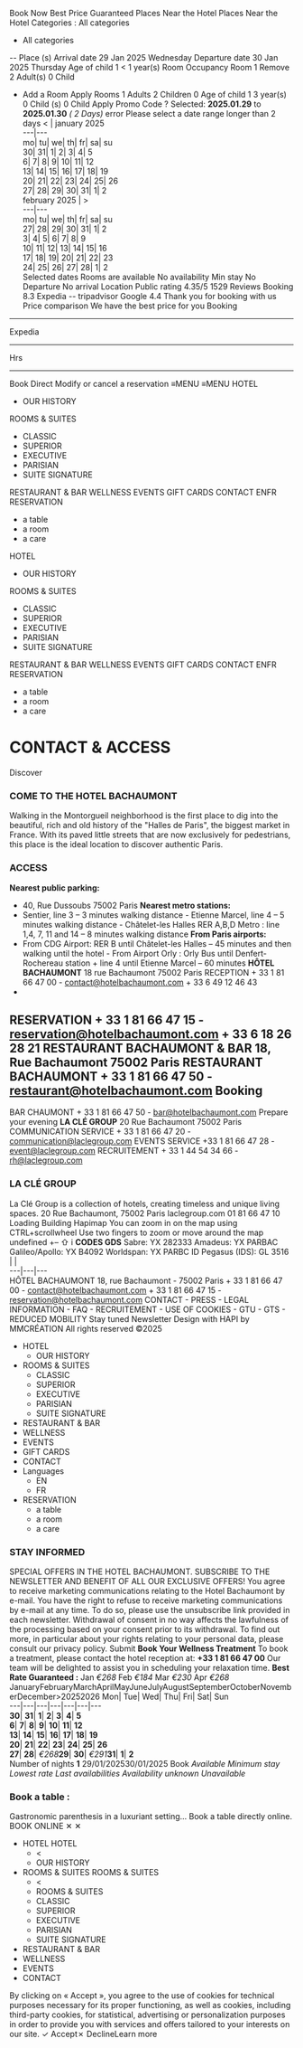 Book Now Best Price Guaranteed
Places Near the Hotel
Places Near the Hotel
Categories :
All categories
  * All categories 


-- Place (s) 
Arrival date 
29
Jan 2025 Wednesday
Departure date 
30
Jan 2025 Thursday
Age of child 1
< 1 year(s)
Room Occupancy
Room 1
Remove 
2 Adult(s)
0 Child
+ Add a Room Apply
Rooms
1
Adults
2
Children
0
Age of child 1
3 year(s)
0 Child (s) 
0 Child
Apply
Promo Code ?
Selected:  **2025.01.29** to  **2025.01.30** _( 2 Days)_
error
Please select a date range longer than 2 days
< | january 2025  
---|---  
mo| tu| we| th| fr| sa| su  
30| 31| 1| 2| 3| 4| 5  
6| 7| 8| 9| 10| 11| 12  
13| 14| 15| 16| 17| 18| 19  
20| 21| 22| 23| 24| 25| 26  
27| 28| 29| 30| 31| 1| 2  
february 2025 |  >  
---|---  
mo| tu| we| th| fr| sa| su  
27| 28| 29| 30| 31| 1| 2  
3| 4| 5| 6| 7| 8| 9  
10| 11| 12| 13| 14| 15| 16  
17| 18| 19| 20| 21| 22| 23  
24| 25| 26| 27| 28| 1| 2  
Selected dates 
Rooms are available 
No availability 
Min stay 
No Departure 
No arrival 
Location
Public rating
4.35/5
1529 Reviews
Booking
8.3
Expedia
--
tripadvisor
Google
4.4
Thank you for booking with us
Price comparison
We have the best price for you
Booking
-- --
Expedia
-- --
Hrs
-- --
Book Direct
Modify or cancel a reservation
≡MENU
≡MENU
HOTEL 
  * OUR HISTORY 


ROOMS & SUITES 
  * CLASSIC 
  * SUPERIOR 
  * EXECUTIVE 
  * PARISIAN 
  * SUITE SIGNATURE 


RESTAURANT & BAR 
WELLNESS 
EVENTS 
GIFT CARDS 
CONTACT 
ENFR
RESERVATION 
  * a table 
  * a room 
  * a care 


HOTEL 
  * OUR HISTORY 


ROOMS & SUITES 
  * CLASSIC 
  * SUPERIOR 
  * EXECUTIVE 
  * PARISIAN 
  * SUITE SIGNATURE 


RESTAURANT & BAR 
WELLNESS 
EVENTS 
GIFT CARDS 
CONTACT 
ENFR
RESERVATION 
  * a table 
  * a room 
  * a care 


# CONTACT & ACCESS
Discover
### COME TO THE HOTEL BACHAUMONT
Walking in the Montorgueil neighborhood is the first place to dig into the beautiful, rich and old history of the "Halles de Paris", the biggest market in France. With its paved little streets that are now exclusively for pedestrians, this place is the ideal location to discover authentic Paris.
### ACCESS
**Nearest public parking:**
- 40, Rue Dussoubs 75002 Paris
**Nearest metro stations:**
- Sentier, line 3 – 3 minutes walking distance - Etienne Marcel, line 4 – 5 minutes walking distance - Châtelet-les Halles RER A,B,D Metro : line 1,4, 7, 11 and 14 – 8 minutes walking distance
**From Paris airports:**
- From CDG Airport: RER B until Châtelet-les Halles – 45 minutes and then walking until the hotel - From Airport Orly : Orly Bus until Denfert-Rochereau station + line 4 until Etienne Marcel – 60 minutes
**HÔTEL BACHAUMONT**
18 rue Bachaumont 75002 Paris
RECEPTION + 33 1 81 66 47 00 - contact@hotelbachaumont.com + 33 6 49 12 46 43
-
RESERVATION + 33 1 81 66 47 15 - reservation@hotelbachaumont.com + 33 6 18 26 28 21
**RESTAURANT BACHAUMONT & BAR**
18, Rue Bachaumont 75002 Paris 
RESTAURANT BACHAUMONT + 33 1 81 66 47 50 - restaurant@hotelbachaumont.com Booking
-
BAR CHAUMONT + 33 1 81 66 47 50 - bar@hotelbachaumont.com Prepare your evening
**LA CLÉ GROUP**
20 Rue Bachaumont 75002 Paris 
COMMUNICATION SERVICE + 33 1 81 66 47 20 - communication@laclegroup.com EVENTS SERVICE +33 1 81 66 47 28 - event@laclegroup.com RECRUITEMENT + 33 1 44 54 34 66 - rh@laclegroup.com
### LA CLÉ GROUP
La Clé Group is a collection of hotels, creating timeless and unique living spaces.
20 Rue Bachaumont, 75002 Paris laclegroup.com 01 81 66 47 10
Loading
Building
Hapimap
You can zoom in on the map using CTRL+scrollwheel
Use two fingers to zoom or move around the map
undefined
+–
⇧
i
**CODES GDS** Sabre: YX 282333
Amadeus: YX PARBAC Galileo/Apollo: YX B4092
Worldspan: YX PARBC ID Pegasus (IDS): GL 3516
|  |   
---|---|---  
HÔTEL BACHAUMONT 18, rue Bachaumont - 75002 Paris + 33 1 81 66 47 00 - contact@hotelbachaumont.com + 33 1 81 66 47 15 - reservation@hotelbachaumont.com
CONTACT - PRESS - LEGAL INFORMATION - FAQ - RECRUITEMENT - USE OF COOKIES - GTU - GTS - REDUCED MOBILITY
Stay tuned Newsletter 
Design with HAPI by MMCRÉATION All rights reserved ©2025
  * HOTEL
    * OUR HISTORY
  * ROOMS & SUITES
    * CLASSIC
    * SUPERIOR
    * EXECUTIVE
    * PARISIAN
    * SUITE SIGNATURE
  * RESTAURANT & BAR
  * WELLNESS
  * EVENTS
  * GIFT CARDS
  * CONTACT
  * Languages
    * EN
    * FR
  * RESERVATION
    * a table
    * a room
    * a care


### STAY INFORMED
SPECIAL OFFERS IN THE HOTEL BACHAUMONT. SUBSCRIBE TO THE NEWSLETTER AND BENEFIT OF ALL OUR EXCLUSIVE OFFERS!
You agree to receive marketing communications relating to the Hotel Bachaumont by e-mail. You have the right to refuse to receive marketing communications by e-mail at any time. To do so, please use the unsubscribe link provided in each newsletter. Withdrawal of consent in no way affects the lawfulness of the processing based on your consent prior to its withdrawal. To find out more, in particular about your rights relating to your personal data, please consult our privacy policy.
Submit
**Book Your Wellness Treatment**
To book a treatment, please contact the hotel reception at: **+33 1 81 66 47 00**
Our team will be delighted to assist you in scheduling your relaxation time.
**Best Rate Guaranteed :**
     Jan _€268_
     Feb _€184_
     Mar _€230_
     Apr _€268_
JanuaryFebruaryMarchAprilMayJuneJulyAugustSeptemberOctoberNovemberDecember>20252026
Mon| Tue| Wed| Thu| Fri| Sat| Sun  
---|---|---|---|---|---|---  
**30**| **31**| **1**| **2**| **3**| **4**| **5**  
**6**| **7**| **8**| **9**| **10**| **11**| **12**  
**13**| **14**| **15**| **16**| **17**| **18**| **19**  
**20**| **21**| **22**| **23**| **24**| **25**| **26**  
**27**| **28**|  _€268_**29**| **30**|  _€291_**31**| **1**| **2**  
Number of nights **1**
29/01/202530/01/2025
Book
     _Available_
     _Minimum stay_
     _Lowest rate_
     _Last availabilities_
     _Availability unknown_
     _Unavailable_
### Book a table :
Gastronomic parenthesis in a luxuriant setting... Book a table directly online.
BOOK ONLINE
✕
✕
  * HOTEL  HOTEL 
    * <
    * OUR HISTORY 
  * ROOMS & SUITES  ROOMS & SUITES 
    * <
    * ROOMS & SUITES 
    * CLASSIC 
    * SUPERIOR 
    * EXECUTIVE 
    * PARISIAN 
    * SUITE SIGNATURE 
  * RESTAURANT & BAR 
  * WELLNESS 
  * EVENTS 
  * CONTACT 


By clicking on « Accept », you agree to the use of cookies for technical purposes necessary for its proper functioning, as well as cookies, including third-party cookies, for statistical, advertising or personalization purposes in order to provide you with services and offers tailored to your interests on our site.
✓ Accept✗ DeclineLearn more
